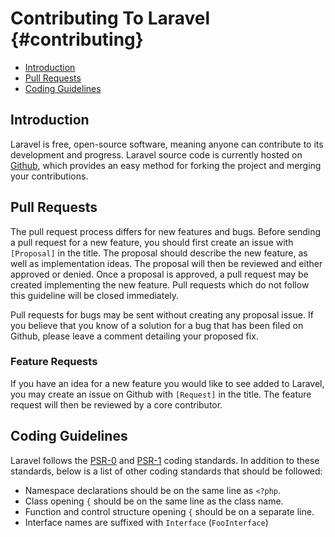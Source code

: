 # Contributing To Laravel {#contributing}

- [Introduction](#introduction)
- [Pull Requests](#pull-requests)
- [Coding Guidelines](#coding-guidelines)

<a name="introduction"></a>
## Introduction

Laravel is free, open-source software, meaning anyone can contribute to its development and progress. Laravel source code is currently hosted on [Github](http://github.com), which provides an easy method for forking the project and merging your contributions.

<a name="pull-requests"></a>
## Pull Requests

The pull request process differs for new features and bugs. Before sending a pull request for a new feature, you should first create an issue with `[Proposal]` in the title. The proposal should describe the new feature, as well as implementation ideas. The proposal will then be reviewed and either approved or denied. Once a proposal is approved, a pull request may be created implementing the new feature. Pull requests which do not follow this guideline will be closed immediately.

Pull requests for bugs may be sent without creating any proposal issue. If you believe that you know of a solution for a bug that has been filed on Github, please leave a comment detailing your proposed fix.

### Feature Requests

If you have an idea for a new feature you would like to see added to Laravel, you may create an issue on Github with `[Request]` in the title. The feature request will then be reviewed by a core contributor.

<a name="coding-guidelines"></a>
## Coding Guidelines

Laravel follows the [PSR-0](https://github.com/php-fig/fig-standards/blob/master/accepted/PSR-0.md) and [PSR-1](https://github.com/php-fig/fig-standards/blob/master/accepted/PSR-1-basic-coding-standard.md) coding standards. In addition to these standards, below is a list of other coding standards that should be followed:

- Namespace declarations should be on the same line as `<?php`.
- Class opening `{` should be on the same line as the class name.
- Function and control structure opening `{` should be on a separate line.
- Interface names are suffixed with `Interface` (`FooInterface`)
